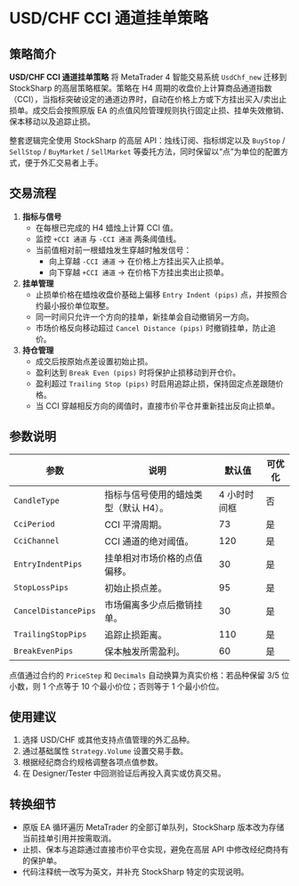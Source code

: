 # USD/CHF CCI 通道挂单策略

## 策略简介

**USD/CHF CCI 通道挂单策略** 将 MetaTrader 4 智能交易系统 `UsdChf_new` 迁移到 StockSharp 的高层策略框架。策略在 H4 周期的收盘价上计算商品通道指数（CCI），当指标突破设定的通道边界时，自动在价格上方或下方挂出买入/卖出止损单。成交后会按照原版 EA 的点值风险管理规则执行固定止损、挂单失效撤销、保本移动以及追踪止损。

整套逻辑完全使用 StockSharp 的高层 API：烛线订阅、指标绑定以及 `BuyStop` / `SellStop` / `BuyMarket` / `SellMarket` 等委托方法，同时保留以“点”为单位的配置方式，便于外汇交易者上手。

## 交易流程

1. **指标与信号**
   - 在每根已完成的 H4 蜡烛上计算 CCI 值。
   - 监控 `+CCI 通道` 与 `-CCI 通道` 两条阈值线。
   - 当前值相对前一根蜡烛发生穿越时触发信号：
     - 向上穿越 `-CCI 通道` → 在价格上方挂出买入止损单。
     - 向下穿越 `+CCI 通道` → 在价格下方挂出卖出止损单。
2. **挂单管理**
   - 止损单价格在蜡烛收盘价基础上偏移 `Entry Indent (pips)` 点，并按照合约最小报价单位取整。
   - 同一时间只允许一个方向的挂单，新挂单会自动撤销另一方向。
   - 市场价格反向移动超过 `Cancel Distance (pips)` 时撤销挂单，防止追价。
3. **持仓管理**
   - 成交后按原始点差设置初始止损。
   - 盈利达到 `Break Even (pips)` 时将保护止损移动到开仓价。
   - 盈利超过 `Trailing Stop (pips)` 时启用追踪止损，保持固定点差跟随价格。
   - 当 CCI 穿越相反方向的阈值时，直接市价平仓并重新挂出反向止损单。

## 参数说明

| 参数 | 说明 | 默认值 | 可优化 |
|------|------|--------|--------|
| `CandleType` | 指标与信号使用的蜡烛类型（默认 H4）。 | 4 小时时间框 | 否 |
| `CciPeriod` | CCI 平滑周期。 | 73 | 是 |
| `CciChannel` | CCI 通道的绝对阈值。 | 120 | 是 |
| `EntryIndentPips` | 挂单相对市场价格的点值偏移。 | 30 | 是 |
| `StopLossPips` | 初始止损点差。 | 95 | 是 |
| `CancelDistancePips` | 市场偏离多少点后撤销挂单。 | 30 | 是 |
| `TrailingStopPips` | 追踪止损距离。 | 110 | 是 |
| `BreakEvenPips` | 保本触发所需盈利。 | 60 | 是 |

点值通过合约的 `PriceStep` 和 `Decimals` 自动换算为真实价格：若品种保留 3/5 位小数，则 1 个点等于 10 个最小价位；否则等于 1 个最小价位。

## 使用建议

1. 选择 USD/CHF 或其他支持点值管理的外汇品种。
2. 通过基础属性 `Strategy.Volume` 设置交易手数。
3. 根据经纪商合约规格调整各项点值参数。
4. 在 Designer/Tester 中回测验证后再投入真实或仿真交易。

## 转换细节

- 原版 EA 循环遍历 MetaTrader 的全部订单队列，StockSharp 版本改为存储当前挂单引用并按需取消。
- 止损、保本与追踪通过直接市价平仓实现，避免在高层 API 中修改经纪商持有的保护单。
- 代码注释统一改写为英文，并补充 StockSharp 特定的实现说明。

